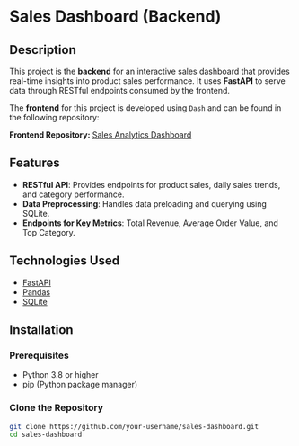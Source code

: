# Sales Dashboard (Backend)

## Description

This project is the **backend** for an interactive sales dashboard that provides real-time insights into product sales performance. It uses **FastAPI** to serve data through RESTful endpoints consumed by the frontend.

The **frontend** for this project is developed using `Dash` and can be found in the following repository:

**Frontend Repository:** [Sales Analytics Dashboard](https://github.com/JosePaor/Sales-Analytics-Dashboard)

## Features

- **RESTful API**: Provides endpoints for product sales, daily sales trends, and category performance.
- **Data Preprocessing**: Handles data preloading and querying using SQLite.
- **Endpoints for Key Metrics**: Total Revenue, Average Order Value, and Top Category.

## Technologies Used

- [FastAPI](https://fastapi.tiangolo.com/)
- [Pandas](https://pandas.pydata.org/)
- [SQLite](https://www.sqlite.org/index.html)

## Installation

### Prerequisites

- Python 3.8 or higher
- pip (Python package manager)

### Clone the Repository

```sh
git clone https://github.com/your-username/sales-dashboard.git
cd sales-dashboard

